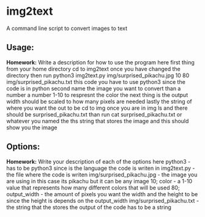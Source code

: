 # img2text
A command line script to convert images to text
## Usage:
**Homework:** Write a description for how to use the program here
first thing from your home directory cd to img2text once you have changed the directory then run
python3 img2text.py img/surprised_pikachu.jpg 10 80 img/surprised_pikachu.txt this code you have to use python3 since the code is in python
second name the image you want to convert than a number a number 1-10 to respresnt the color 
the next thing is the output width should be scaled to how many pixels are needed lastly the string of where you want the out to be cd to img
once you are in img ls and there should be surprised_pikachu.txt than run cat surprised_pikachu.txt
or whatever you named the ths string that stores the image and this should show you the image
## Options:
**Homework:** Write your description of each of the options here
python3 - has to be python3 since is the language the code is writen in
img2text.py - the file where the code is writen
img/surprised_pikachu.jpg - the image you are using in this case its pikachu but it can be any image
10; color - a 1-10 value that represents how many different colors that will be used
80; output_width - the amount of pixels you want the width and the height to be since the height is depends on the output_width
img/surprised_pikachu.txt - the string that the stores the output of the code has to be a string
 
